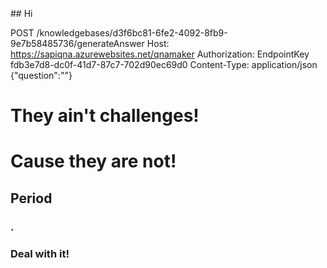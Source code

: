 
<br />
<br />
<br />
<html>
  <body>
## Hi
    
    
POST /knowledgebases/d3f6bc81-6fe2-4092-8fb9-9e7b58485736/generateAnswer
Host: https://sapiqna.azurewebsites.net/qnamaker
Authorization: EndpointKey fdb3e7d8-dc0f-41d7-87c7-702d90ec69d0
Content-Type: application/json
{"question":"<Your question>"}
  
# They ain't challenges!
# Cause they are not!
## Period
### .
### Deal with it!
</body>
</html>

<br />
